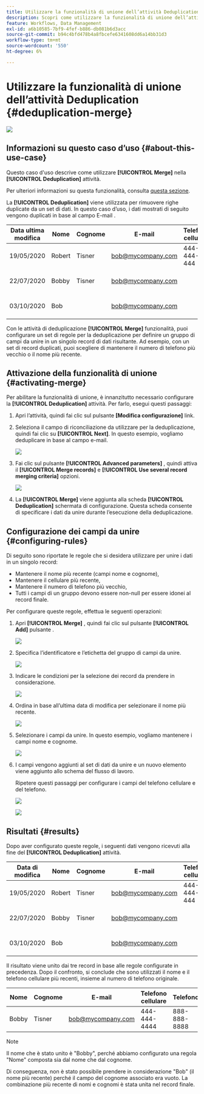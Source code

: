 ```yaml
---
title: Utilizzare la funzionalità di unione dell’attività Deduplication
description: Scopri come utilizzare la funzionalità di unione dell’attività Deduplication
feature: Workflows, Data Management
exl-id: a6b10585-7bf9-4fef-b886-db081b6d3acc
source-git-commit: b94c4bfd478b4a8fbcefe6341608dd6a14bb31d3
workflow-type: tm+mt
source-wordcount: '550'
ht-degree: 6%

---
```


# Utilizzare la funzionalità di unione dell’attività Deduplication {#deduplication-merge}

![](../../assets/common.svg)

## Informazioni su questo caso d’uso {#about-this-use-case}

Questo caso d&#39;uso descrive come utilizzare **[!UICONTROL Merge]** nella **[!UICONTROL Deduplication]** attività.

Per ulteriori informazioni su questa funzionalità, consulta [questa sezione](deduplication.md#merging-fields-into-single-record).

La **[!UICONTROL Deduplication]** viene utilizzata per rimuovere righe duplicate da un set di dati. In questo caso d’uso, i dati mostrati di seguito vengono duplicati in base al campo E-mail .

| Data ultima modifica | Nome | Cognome | E-mail | Telefono cellulare | Telefono |
|-----|------------|-----------|-------|--------------|------|
| 19/05/2020 | Robert | Tisner | bob@mycompany.com | 444-444-444 | 777-777-7777 |
| 22/07/2020 | Bobby | Tisner | bob@mycompany.com |  | 777-777-7777 |
| 03/10/2020 | Bob |  | bob@mycompany.com |  | 888-888-8888 |

Con le attività di deduplicazione **[!UICONTROL Merge]** funzionalità, puoi configurare un set di regole per la deduplicazione per definire un gruppo di campi da unire in un singolo record di dati risultante. Ad esempio, con un set di record duplicati, puoi scegliere di mantenere il numero di telefono più vecchio o il nome più recente.

## Attivazione della funzionalità di unione {#activating-merge}


Per abilitare la funzionalità di unione, è innanzitutto necessario configurare la **[!UICONTROL Deduplication]** attività. Per farlo, esegui questi passaggi:

1. Apri l’attività, quindi fai clic sul pulsante **[Modifica configurazione]** link.

1. Seleziona il campo di riconciliazione da utilizzare per la deduplicazione, quindi fai clic su **[!UICONTROL Next]**. In questo esempio, vogliamo deduplicare in base al campo e-mail.

   ![](assets/uc_merge_edit.png)

1. Fai clic sul pulsante **[!UICONTROL Advanced parameters]** , quindi attiva il **[!UICONTROL Merge records]** e **[!UICONTROL Use several record merging criteria]** opzioni.

   ![](assets/uc_merge_advanced_parameters.png)

1. La **[!UICONTROL Merge]** viene aggiunta alla scheda **[!UICONTROL Deduplication]** schermata di configurazione. Questa scheda consente di specificare i dati da unire durante l’esecuzione della deduplicazione.

## Configurazione dei campi da unire {#configuring-rules}

Di seguito sono riportate le regole che si desidera utilizzare per unire i dati in un singolo record:

* Mantenere il nome più recente (campi nome e cognome),
* Mantenere il cellulare più recente,
* Mantenere il numero di telefono più vecchio,
* Tutti i campi di un gruppo devono essere non-null per essere idonei al record finale.

Per configurare queste regole, effettua le seguenti operazioni:

1. Apri **[!UICONTROL Merge]** , quindi fai clic sul pulsante **[!UICONTROL Add]** pulsante .

   ![](assets/uc_merge_add.png)

1. Specifica l’identificatore e l’etichetta del gruppo di campi da unire.

   ![](assets/uc_merge_identifier.png)

1. Indicare le condizioni per la selezione dei record da prendere in considerazione.

   ![](assets/uc_merge_filter.png)

1. Ordina in base all’ultima data di modifica per selezionare il nome più recente.

   ![](assets/uc_merge_sort.png)

1. Selezionare i campi da unire. In questo esempio, vogliamo mantenere i campi nome e cognome.

   ![](assets/uc_merge_keep.png)

1. I campi vengono aggiunti al set di dati da unire e un nuovo elemento viene aggiunto allo schema del flusso di lavoro.

   Ripetere questi passaggi per configurare i campi del telefono cellulare e del telefono.

   ![](assets/dedup8.png)

   ![](assets/dedup9.png)

## Risultati {#results}

Dopo aver configurato queste regole, i seguenti dati vengono ricevuti alla fine del **[!UICONTROL Deduplication]** attività.

| Data di modifica | Nome | Cognome | E-mail | Telefono cellulare | Telefono |
|-----|------------|-----------|-------|--------------|------|
| 19/05/2020 | Robert | Tisner | bob@mycompany.com | 444-444-444 | 777-777-7777 |
| 22/07/2020 | Bobby | Tisner | bob@mycompany.com |  | 777-777-7777 |
| 03/10/2020 | Bob |  | bob@mycompany.com |  | 888-888-8888 |

Il risultato viene unito dai tre record in base alle regole configurate in precedenza. Dopo il confronto, si conclude che sono utilizzati il nome e il telefono cellulare più recenti, insieme al numero di telefono originale.

| Nome | Cognome | E-mail | Telefono cellulare | Telefono |
|------------|-----------|-------|--------------|------|
| Bobby | Tisner | bob@mycompany.com | 444-444-4444 | 888-888-8888 |

>[!NOTE]
>
> Il nome che è stato unito è &quot;Bobby&quot;, perché abbiamo configurato una regola &quot;Nome&quot; composta sia dal nome che dal cognome.
>
>Di conseguenza, non è stato possibile prendere in considerazione &quot;Bob&quot; (il nome più recente) perché il campo del cognome associato era vuoto. La combinazione più recente di nomi e cognomi è stata unita nel record finale.
